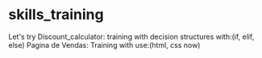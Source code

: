 # skills_training
Let's try
Discount_calculator: training with decision structures with:(if, elif, else)
Pagina de Vendas: Training with use:(html, css now)